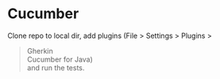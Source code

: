 # Cucumber
Clone repo to local dir, add plugins (File > Settings > Plugins >  
  >Gherkin  
  >Cucumber for Java)  
and run the tests.